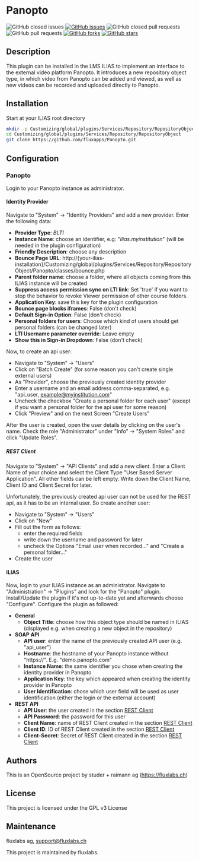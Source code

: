 Panopto
==========

![GitHub closed issues](https://img.shields.io/github/issues-closed/fluxapps/panopto?style=flat-square&color=success)
[![GitHub issues](https://img.shields.io/github/issues/fluxapps/panopto?style=flat-square&color=yellow)](https://github.com/fluxapps/panopto/issues)
![GitHub closed pull requests](https://img.shields.io/github/issues-pr-closed/fluxapps/panopto?style=flat-square&color=success)
![GitHub pull requests](https://img.shields.io/github/issues-pr/fluxapps/panopto?style=flat-square&color=yellow)
[![GitHub forks](https://img.shields.io/github/forks/fluxapps/panopto?style=flat-square&color=blueviolet)](https://github.com/fluxapps/panopto/network)
[![GitHub stars](https://img.shields.io/github/stars/fluxapps/panopto?style=flat-square&color=blueviolet)](https://github.com/fluxapps/panopto/stargazers)


## Description
This plugin can be installed in the LMS ILIAS to implement an interface to the external video platform Panopto. It introduces a new repository object type, in which video from Panopto can be added and viewed, as well as new videos can be recorded and  uploaded directly to Panopto.

## Installation
Start at your ILIAS root directory
```bash
mkdir -p Customizing/global/plugins/Services/Repository/RepositoryObject
cd Customizing/global/plugins/Services/Repository/RepositoryObject
git clone https://github.com/fluxapps/Panopto.git
```

## Configuration
### Panopto
Login to your Panopto instance as administrator. 

#### Identity Provider
Navigate to "System" -> "Identity Providers" and add a new provider. Enter the following data:
* **Provider Type**: *BLTI*
* **Instance Name**: choose an identifier, e.g: "*ilias.myinstitution*" (will be needed in the plugin configuration)
* **Friendly Description**:	choose any description
* **Bounce Page URL**: http://{your-ilias-installation}/Customizing/global/plugins/Services/Repository/RepositoryObject/Panopto/classes/bounce.php
* **Parent folder name**: choose a folder, where all objects coming from this ILIAS instance will be created
* **Suppress access permission sync on LTI link**: Set 'true' if you want to stop the behavior to revoke Viewer permission of other course folders.
* **Application Key**: save this key for the plugin configuration
* **Bounce page blocks iframes**: False (don't check)
* **Default Sign-in Option**: False (don't check)
* **Personal folders for users**: Choose which kind of users should get personal folders (can be changed later)
* **LTI Username parameter override**:	Leave empty
* **Show this in Sign-in Dropdown**: False (don't check)

Now, to create an api user:
* Navigate to "System" -> "Users" 
* Click on "Batch Create" (for some reason you can't create single external users)
* As "Provider", choose the previously created identity provider
* Enter a username and an email address comma-separated, e.g. "api_user, example@myinstitution.com"
* Uncheck the checkbox "Create a personal folder for each user" (except if you want a personal folder for the api user for some reason)
* Click "Preview" and on the next Screen "Create Users"

After the user is created, open the user details by clicking on the user's name. Check the role "Administrator" under "Info" -> "System Roles" and click "Update Roles".

##### REST Client
Navigate to "System" -> "API Clients" and add a new client. Enter a Client Name of your choice and select the Client Type "User Based Server Application". All other fields can be left empty. Write down the Client Name, Client ID and Client Secret for later.

Unfortunately, the previously created api user can not be used for the REST api, as it has to be an internal user. So create another user:
* Navigate to "System" -> "Users"
* Click on "New"
* Fill out the form as follows:
    * enter the required fields 
    * write down the username and password for later
    * uncheck the Options "Email user when recorded..." and "Create a personal folder..."
* Create the user

#### ILIAS

Now, login to your ILIAS instance as an administrator. Navigate to "Administration" -> "Plugins" and look for the "Panopto" plugin. Install/Update the plugin if it's not up-to-date yet and afterwards choose "Configure". Configure the plugin as followed:
* **General**
    * **Object Title**: choose how this object type should be named in ILIAS (displayed e.g. when creating a new object in the repository)
* **SOAP API**
    * **API user**: enter the name of the previously created API user (e.g. "api_user")
    * **Hostname**: the hostname of your Panopto instance without "https://". E.g. "demo.panopto.com"
    * **Instance Name**: the same identifier you chose when creating the identity provider in Panopto
    * **Application Key**: the key which appeared when creating the identity provider in Panopto
    * **User Identification**: chose which user field will be used as user identification (either the login or the external account)
* **REST API**
    * **API User**: the user created in the section [REST Client](#rest-client)
    * **API Password**: the password for this user
    * **Client Name**: name of REST Client created in the section [REST Client](#rest-client)
    * **Client ID**: ID of REST Client created in the section [REST Client](#rest-client)
    * **Client-Secret**: Secret of REST Client created in the section [REST Client](#rest-client)

## Authors

This is an OpenSource project by studer + raimann ag (https://fluxlabs.ch)

## License

This project is licensed under the GPL v3 License

## Maintenance
fluxlabs ag, support@fluxlabs.ch

This project is maintained by fluxlabs. 

